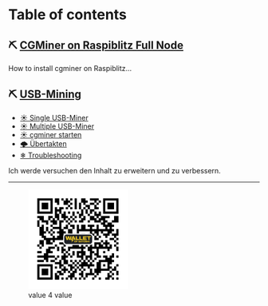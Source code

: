 # Table of contents

## ⛏ [CGMiner on Raspiblitz Full Node](usb-mining/CGMiner-on-Raspiblitz-Full-Node.md)

How to install cgminer on Raspiblitz... 

## ⛏ [USB-Mining](usb-mining/README.md)
  
  * [☀ Single USB-Miner](usb-mining/single-usb-miner.md)
  * [☀ Multiple USB-Miner](usb-mining/multiple-usb-miner.md)
  * [☀ cgminer starten](usb-mining/CGMiner-starten.md)
  * [🌩 Übertakten](usb-mining/uebertakten.md)
  * [❄ Troubleshooting](usb-mining/troubleshooting.md)

Ich werde versuchen den Inhalt zu erweitern und zu verbessern.

---
<figure>
    <img src=".assets/V4V.png" alt="Donate" width="200" />
    <figcaption>value 4 value</figcaption>
</figure>
